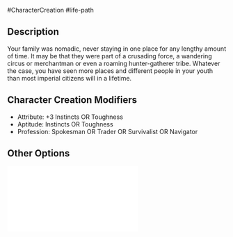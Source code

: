 #CharacterCreation #life-path 
## Description
Your family was nomadic, never staying in one place for any lengthy amount of time. It may be that they were part of a crusading force, a wandering circus or merchantman or even a roaming hunter-gatherer tribe.
Whatever the case, you have seen more places and different people in your youth than most imperial citizens will in a lifetime.

## Character Creation Modifiers
- Attribute: +3 Instincts OR Toughness
- Aptitude: Instincts OR Toughness
- Profession: Spokesman OR Trader OR Survivalist OR Navigator

## Other Options
![](/LifePath/Childhood/List%20of%20Childhoods.md)
